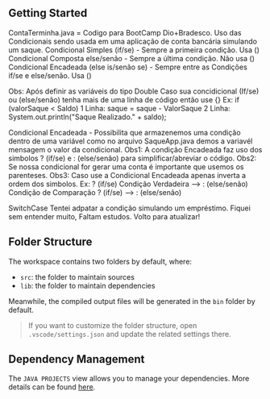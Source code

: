 ## Getting Started

ContaTerminha.java = Codigo para BootCamp Dio+Bradesco. Uso das Condicionais sendo usada em uma aplicação de conta bancária simulando um saque. 
Condicional Simples (if/se) - Sempre a primeira condição. Usa ()
Condicional Composta else/senão - Sempre a última condição. Não usa ()
Condicional Encadeada (else is/senão se) - Sempre entre as Condições if/se e else/senão. Usa ()

Obs: Após definir as variáveis do tipo Double Caso sua concidicional (If/se) ou (else/senão) tenha mais de uma linha de código então use {}
Ex:
if (valorSaque < Saldo)
    1 Linha: saque = saque - ValorSaque
    2 Linha: System.out.println("Saque Realizado." + saldo);

Condicional Encadeada - Possibilita que armazenemos uma condição dentro de uma variável como no arquivo
SaqueApp.java demos a variavél mensagem o valor da condicional.
Obs1: A condição Encadeada faz uso dos simbolos ? (if/se) e : (else/senão) para simplificar/abreviar o código. 
Obs2: Se nossa condicional for gerar uma conta é importante que usemos os parenteses.
Obs3: Caso use a Condicional Encadeada apenas inverta a ordem dos simbolos. 
Ex: ? (if/se) Condição Verdadeira --> : (else/senão) Condição de Comparação ? (if/se) --> : (else/senão) 


SwitchCase Tentei adpatar a condição simulando um empréstimo. Fiquei sem entender muito, Faltam estudos. 
Volto para atualizar! 



## Folder Structure

The workspace contains two folders by default, where:

- `src`: the folder to maintain sources
- `lib`: the folder to maintain dependencies

Meanwhile, the compiled output files will be generated in the `bin` folder by default.

> If you want to customize the folder structure, open `.vscode/settings.json` and update the related settings there.

## Dependency Management

The `JAVA PROJECTS` view allows you to manage your dependencies. More details can be found [here](https://github.com/microsoft/vscode-java-dependency#manage-dependencies).
